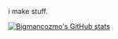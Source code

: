 i make stuff.

[![Bigmancozmo's GitHub stats](https://github-readme-stats.vercel.app/api?username=Bigmancozmo&show_icons=true&theme=rose_pine)](https://github.com/anuraghazra/github-readme-stats)
